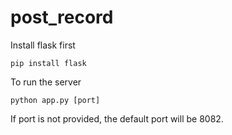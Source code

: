 # post_record

Install flask first
```
pip install flask
```
To run the server
```
python app.py [port]
```
If port is not provided, the default port will be 8082.

